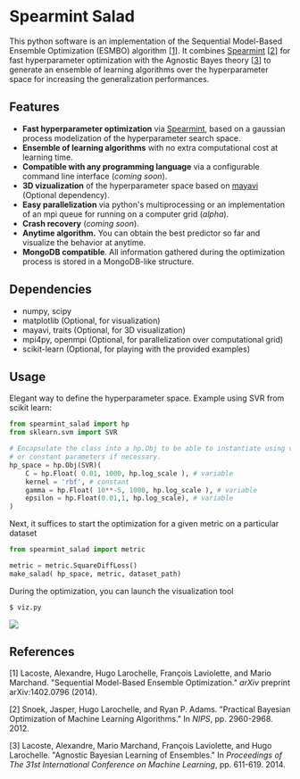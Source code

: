 # Spearmint Salad
This python software is an implementation of the Sequential Model-Based Ensemble Optimization (ESMBO) algorithm [[1](http://arxiv.org/abs/1402.0796)].  It combines [Spearmint](https://github.com/JasperSnoek/spearmint) [[2](https://nips.cc/Conferences/2012/Program/event.php?ID=3571)] for fast hyperparameter optimization with the Agnostic Bayes theory [[3](http://jmlr.org/proceedings/papers/v32/lacoste14.html)] to generate an ensemble of learning algorithms over the hyperparameter space for increasing the generalization performances.

## Features
* **Fast hyperparameter optimization** via [Spearmint](https://github.com/JasperSnoek/spearmint), based on a gaussian process modelization of the hyperparameter search space.
* **Ensemble of learning algorithms** with no extra computational cost at learning time. 
* **Compatible with any programming language** via a configurable command line interface (*coming soon*).
* **3D vizualization** of the hyperparameter space based on [mayavi](http://code.enthought.com/projects/mayavi/) (Optional dependency).
* **Easy parallelization** via python's multiprocessing or an implementation of an mpi queue for running on a computer grid (*alpha*).
* **Crash recovery** (*coming soon*). 
* **Anytime algorithm.** You can obtain the best predictor so far and visualize the behavior at anytime.
* **MongoDB compatible**. All information gathered during the optimization process is stored in a MongoDB-like structure. 

## Dependencies
* numpy, scipy
* matplotlib (Optional, for visualization)
* mayavi, traits (Optional, for 3D visualization)
* mpi4py, openmpi (Optional, for parallelization over computational grid)
* scikit-learn (Optional, for playing with the provided examples)

## Usage

Elegant way to define the hyperparameter space. Example using SVR from scikit learn:
```python
from spearmint_salad import hp
from sklearn.svm import SVR

# Encapsulate the class into a hp.Obj to be able to instantiate using variable parameters 
# or constant parameters if necessary.
hp_space = hp.Obj(SVR)(
    C = hp.Float( 0.01, 1000, hp.log_scale ), # variable
    kernel = 'rbf', # constant
    gamma = hp.Float( 10**-5, 1000, hp.log_scale ), # variable
    epsilon = hp.Float(0.01,1, hp.log_scale), # variable
)
```
Next, it suffices to start the optimization for a given metric on a particular dataset

```python
from spearmint_salad import metric

metric = metric.SquareDiffLoss()
make_salad( hp_space, metric, dataset_path)
```
During the optimization, you can launch the visualization tool
```bash
$ viz.py
```

![](https://raw.github.com/wiki/recursix/spearmint-salad/viz.png)

## References
[1] Lacoste, Alexandre, Hugo Larochelle, François Laviolette, and Mario Marchand. "Sequential Model-Based Ensemble Optimization." *arXiv* preprint arXiv:1402.0796 (2014).

[2] Snoek, Jasper, Hugo Larochelle, and Ryan P. Adams. "Practical Bayesian Optimization of Machine Learning Algorithms." In *NIPS*, pp. 2960-2968. 2012.

[3] Lacoste, Alexandre, Mario Marchand, François Laviolette, and Hugo Larochelle. "Agnostic Bayesian Learning of Ensembles." In *Proceedings of The 31st International Conference on Machine Learning*, pp. 611-619. 2014.

